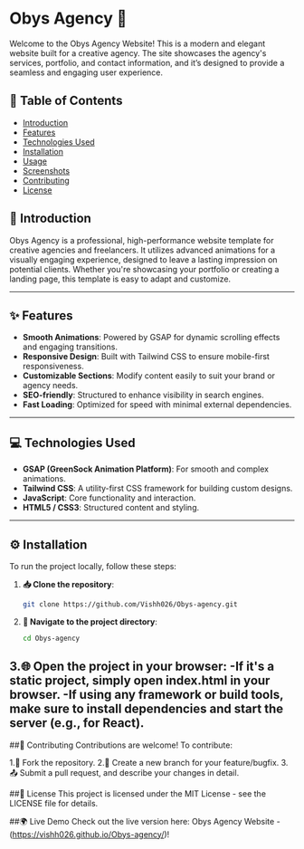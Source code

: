 # Obys Agency 🚀

Welcome to the Obys Agency Website! This is a modern and elegant website built for a creative agency. The site showcases the agency's services, portfolio, and contact information, and it’s designed to provide a seamless and engaging user experience.

## 📖 Table of Contents
- [Introduction](#introduction)
- [Features](#features)
- [Technologies Used](#technologies-used)
- [Installation](#installation)
- [Usage](#usage)
- [Screenshots](#screenshots)
- [Contributing](#contributing)
- [License](#license)
  
## 📝 Introduction

Obys Agency is a professional, high-performance website template for creative agencies and freelancers. It utilizes advanced animations for a visually engaging experience, designed to leave a lasting impression on potential clients. Whether you're showcasing your portfolio or creating a landing page, this template is easy to adapt and customize.

---

## ✨ Features

- **Smooth Animations**: Powered by GSAP for dynamic scrolling effects and engaging transitions.
- **Responsive Design**: Built with Tailwind CSS to ensure mobile-first responsiveness.
- **Customizable Sections**: Modify content easily to suit your brand or agency needs.
- **SEO-friendly**: Structured to enhance visibility in search engines.
- **Fast Loading**: Optimized for speed with minimal external dependencies.

---
## 💻 Technologies Used

- **GSAP (GreenSock Animation Platform)**: For smooth and complex animations.
- **Tailwind CSS**: A utility-first CSS framework for building custom designs.
- **JavaScript**: Core functionality and interaction.
- **HTML5 / CSS3**: Structured content and styling.

---
## ⚙️ Installation

To run the project locally, follow these steps:

1. **📥 Clone the repository**:
   ```bash
   git clone https://github.com/Vishh026/Obys-agency.git
2. **🔧 Navigate to the project directory**:
	 ```bash
  	 cd Obys-agency
3.**🌐 Open the project in your browser**:
	-If it's a static project, simply open index.html in your browser.
    -If using any framework or build tools, make sure to install dependencies and start the 
     server (e.g., for React).
---
                                
##🤝 Contributing
Contributions are welcome! To contribute:

1.🍴 Fork the repository.
2.🔨 Create a new branch for your feature/bugfix.
3.📤 Submit a pull request, and describe your changes in detail.

##📄 License
This project is licensed under the MIT License - see the LICENSE file for details.

##🌍 Live Demo
Check out the live version here: Obys Agency Website -(https://vishh026.github.io/Obys-agency/)!

